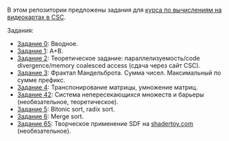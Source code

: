 В этом репозитории предложены задания для [курса по вычислениям на видеокартах в CSC](https://compscicenter.ru/courses/video_cards_computation/2020-autumn/).

Задания:

 - [Задание 0](https://github.com/GPGPUCourse/GPGPUTasks2020/tree/task00): Вводное.
 - [Задание 1](https://github.com/GPGPUCourse/GPGPUTasks2020/tree/task01): A+B.
 - [Задание 2](https://github.com/GPGPUCourse/GPGPUTasks2020/tree/task02): Теоретическое задание: параллелизуемость/code divergence/memory coalesced access (сдача через сайт CSC).
 - [Задание 3](https://github.com/GPGPUCourse/GPGPUTasks2020/tree/task03): Фрактал Мандельброта. Сумма чисел. Максимальный по сумме префикс.
 - [Задание 4](https://github.com/GPGPUCourse/GPGPUTasks2020/tree/task04): Транспонирование матрицы, умножение матриц.
 - [Задание 42](https://github.com/GPGPUCourse/GPGPUTasks2020/tree/task42): Система непересекающихся множеств и барьеры (необязательное, теоретическое).
 - [Задание 5](https://github.com/GPGPUCourse/GPGPUTasks2020/tree/task05): Bitonic sort, radix sort.
 - [Задание 6](https://github.com/GPGPUCourse/GPGPUTasks2020/tree/task06): Merge sort.
 - [Задание 65](https://github.com/GPGPUCourse/GPGPUTasks2020/tree/task65): Творческое применение SDF на [shadertoy.com](https://www.shadertoy.com/) (необязательное).
